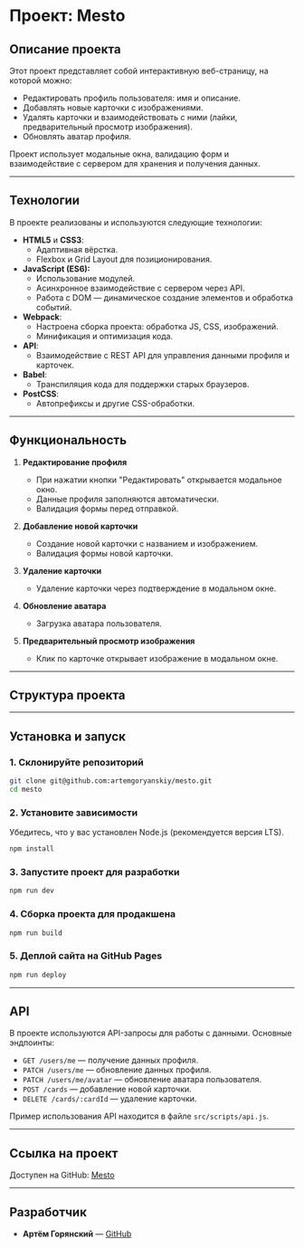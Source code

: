 # Проект: Mesto

## Описание проекта

Этот проект представляет собой интерактивную веб-страницу, на которой можно:
- Редактировать профиль пользователя: имя и описание.
- Добавлять новые карточки с изображениями.
- Удалять карточки и взаимодействовать с ними (лайки, предварительный просмотр изображения).
- Обновлять аватар профиля.

Проект использует модальные окна, валидацию форм и взаимодействие с сервером для хранения и получения данных.

---

## Технологии

В проекте реализованы и используются следующие технологии:

- **HTML5** и **CSS3**:
    - Адаптивная вёрстка.
    - Flexbox и Grid Layout для позиционирования.
- **JavaScript (ES6):**
    - Использование модулей.
    - Асинхронное взаимодействие с сервером через API.
    - Работа с DOM — динамическое создание элементов и обработка событий.
- **Webpack**:
    - Настроена сборка проекта: обработка JS, CSS, изображений.
    - Минификация и оптимизация кода.
- **API**:
    - Взаимодействие с REST API для управления данными профиля и карточек.
- **Babel**:
    - Транспиляция кода для поддержки старых браузеров.
- **PostCSS**:
    - Автопрефиксы и другие CSS-обработки.

---

## Функциональность

1. **Редактирование профиля**
    - При нажатии кнопки "Редактировать" открывается модальное окно.
    - Данные профиля заполняются автоматически.
    - Валидация формы перед отправкой.

2. **Добавление новой карточки**
    - Создание новой карточки с названием и изображением.
    - Валидация формы новой карточки.

3. **Удаление карточки**
    - Удаление карточки через подтверждение в модальном окне.

4. **Обновление аватара**
    - Загрузка аватара пользователя.

5. **Предварительный просмотр изображения**
    - Клик по карточке открывает изображение в модальном окне.

---

## Структура проекта

---

## Установка и запуск

### 1. Склонируйте репозиторий
```bash
git clone git@github.com:artemgoryanskiy/mesto.git
cd mesto
```

### 2. Установите зависимости
Убедитесь, что у вас установлен Node.js (рекомендуется версия LTS).
```bash
npm install
```

### 3. Запустите проект для разработки
```bash
npm run dev
```

### 4. Сборка проекта для продакшена
```bash
npm run build
```

### 5. Деплой сайта на GitHub Pages
```bash
npm run deploy
```

---

## API

В проекте используются API-запросы для работы с данными. Основные эндпоинты:
- `GET /users/me` — получение данных профиля.
- `PATCH /users/me` — обновление данных профиля.
- `PATCH /users/me/avatar` — обновление аватара пользователя.
- `POST /cards` — добавление новой карточки.
- `DELETE /cards/:cardId` — удаление карточки.

Пример использования API находится в файле `src/scripts/api.js`.

---

## Ссылка на проект

Доступен на GitHub: [Mesto](https://github.com/artemgoryanskiy/mesto)

---

## Разработчик

- **Артём Горянский** — [GitHub](https://github.com/artemgoryanskiy)